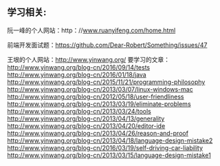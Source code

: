 
## 学习相关:

阮一峰的个人网站：http：//www.ruanyifeng.com/home.html

前端开发面试题：https://github.com/Dear-Robert/Something/issues/47

王垠的个人网站：http://www.yinwang.org/
要学习的文章：
http://www.yinwang.org/blog-cn/2016/09/14/tests
http://www.yinwang.org/blog-cn/2016/01/18/java
http://www.yinwang.org/blog-cn/2015/11/21/programming-philosophy
http://www.yinwang.org/blog-cn/2013/03/07/linux-windows-mac
http://www.yinwang.org/blog-cn/2012/05/18/user-friendliness
http://www.yinwang.org/blog-cn/2013/03/19/eliminate-problems
http://www.yinwang.org/blog-cn/2013/03/24/tools
http://www.yinwang.org/blog-cn/2013/04/13/generality
http://www.yinwang.org/blog-cn/2013/04/20/editor-ide
http://www.yinwang.org/blog-cn/2013/04/26/reason-and-proof
http://www.yinwang.org/blog-cn/2013/04/18/language-design-mistake2
http://www.yinwang.org/blog-cn/2016/03/19/self-driving-car-liability
http://www.yinwang.org/blog-cn/2013/03/15/language-design-mistake1
